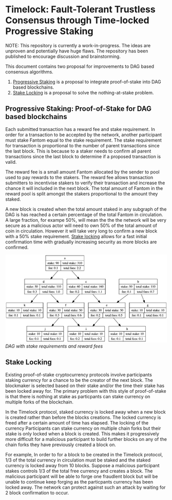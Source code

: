 # Timelock: Fault-Tolerant Trustless Consensus through Time-locked Progressive Staking 

NOTE: This repository is currently a work-in-progress. The ideas are unproven and potentially have huge flaws. The repository has been published to encourage discussion and brainstorming.

This document contains two proposal for improvements to DAG based consensus algorithms.

1. [Progressive Staking](#Progressive-Staking) is a proposal to integrate proof-of-stake into DAG based blockchains.
2. [Stake Locking](#Stake-Locking) is a proposal to solve the nothing-at-stake problem.

## Progressive Staking: Proof-of-Stake for DAG based blockchains

Each submitted transaction has a reward fee and stake requirement. In order for a transaction to be accepted by the network, another participant must stake Fantom equal to the stake requirement. The stake requirement for transaction is proportional to the number of parent transactions since the last block. This is because to a staker needs to confirm all parent transactions since the last block to determine if a proposed transaction is valid.

The reward fee is a small amount Fantom allocated by the sender to pool used to pay rewards to the stakers. The reward fee allows transaction submitters to incentivise stakers to verify their transaction and increase the chance it will included in the next block. The total amount of Fantom in the reward pool is split amongst the stakers proportional to the amount they staked.

A new block is created when the total amount staked in any subgraph of the DAG is has reached a certain percentage of the total Fantom in circulation. A large fraction, for exampe 50%, will mean the the the network will be very secure as a malicious actor will need to own 50% of the total amount of coin in circulation. However it will take very long to confirm a new block with a 50% stake requirement. [Stake locking](#Stake-Locking) allows for a fast initial confirmation time with gradually increasing security as more blocks are confirmed. 

![Screenshot](dag.png)
*DAG with stake requirements and reward fees* 


## Stake Locking

Existing proof-of-stake cryptocurrency protocols involve participants staking currency for a chance to be the creator of the next block. The blockmaker is selected based on their stake and/or the time their stake has been locked away for. The primary problem with this style of proof-of-stake is that there is nothing at stake as particpants can stake currency on multiple forks of the blockchain. 

In the Timelock protocol, staked currency is locked away when a new block is created rather than before the blocks creations. The locked currency is freed after a certain amount of time has elapsed. The locking of the currency Participants can stake currency on multiple chain forks but their stake is only locked when a block is created. This makes it progressively more difficult for a malicious participant to build further blocks on any of the chain forks they have previously created a block on. 

For example, In order to for a block to be created in the Timelock protocol, 1/3 of the total currency in circulation must be staked and the staked currency is locked away from 10 blocks. Suppose a malicious participant stakes controls 1/3 of the total free currency and creates a block. The malicious participant will be able to forge one fraudlent block but will be unable to continue keep forging as the particpants currency has been locked away. The network can protect against such an attack by waiting for 2 block confirmation to occur. 
